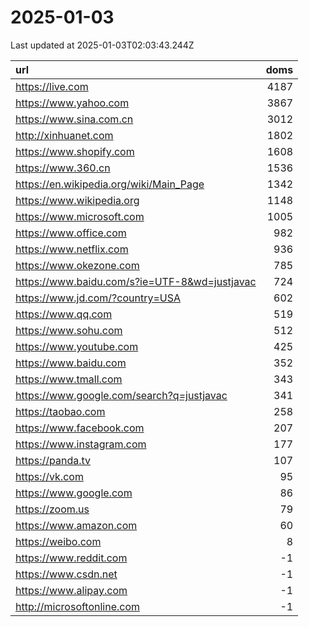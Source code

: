 # 2025-01-03

<!-- BEGIN -->
Last updated at 2025-01-03T02:03:43.244Z

url | doms
:- | -:
https://live.com | 4187
https://www.yahoo.com | 3867
https://www.sina.com.cn | 3012
http://xinhuanet.com | 1802
https://www.shopify.com | 1608
https://www.360.cn | 1536
https://en.wikipedia.org/wiki/Main_Page | 1342
https://www.wikipedia.org | 1148
https://www.microsoft.com | 1005
https://www.office.com | 982
https://www.netflix.com | 936
https://www.okezone.com | 785
https://www.baidu.com/s?ie=UTF-8&wd=justjavac | 724
https://www.jd.com/?country=USA | 602
https://www.qq.com | 519
https://www.sohu.com | 512
https://www.youtube.com | 425
https://www.baidu.com | 352
https://www.tmall.com | 343
https://www.google.com/search?q=justjavac | 341
https://taobao.com | 258
https://www.facebook.com | 207
https://www.instagram.com | 177
https://panda.tv | 107
https://vk.com | 95
https://www.google.com | 86
https://zoom.us | 79
https://www.amazon.com | 60
https://weibo.com | 8
https://www.reddit.com | -1
https://www.csdn.net | -1
https://www.alipay.com | -1
http://microsoftonline.com | -1
<!-- END -->
